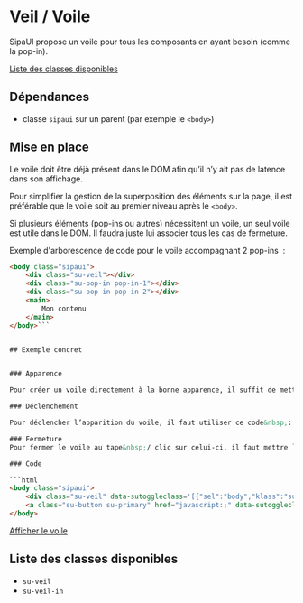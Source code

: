 # Veil / Voile

SipaUI propose un voile pour tous les composants en ayant besoin (comme la pop-in).

<a href="#liste-classes" target="_self" class="link-button">Liste des classes disponibles</a>


<div class="dependances">
																							
## Dépendances
- classe `sipaui` sur un parent (par exemple le `<body>`)

</div>




## Mise en place

Le voile doit être déjà présent dans le DOM afin qu’il n’y ait pas de latence dans son affichage.

Pour simplifier la gestion de la superposition des éléments sur la page, il est préférable que le voile soit au premier niveau après le `<body>`.

Si plusieurs éléments (pop-ins ou autres) nécessitent un voile, un seul voile est utile dans le DOM. Il faudra juste lui associer tous les cas de fermeture.

Exemple d'arborescence de code pour le voile accompagnant 2 pop-ins &nbsp;:

```html
<body class="sipaui">
	<div class="su-veil"></div>
	<div class="su-pop-in pop-in-1"></div>
	<div class="su-pop-in pop-in-2"></div>
	<main>
		Mon contenu
	</main>
</body>```


## Exemple concret


### Apparence

Pour créer un voile directement à la bonne apparence, il suffit de mettre un `<div>` avec la classe `.su-veil`. Le voile sera invisible par défaut.

### Déclenchement

Pour déclencher l’apparition du voile, il faut utiliser ce code&nbsp;: `data-sutoggleclass='[{"sel":"body","klass":"su-veil-in","force":1}]'` sur le déclencheur. Il positionnera la classe `su-veil-in`sur le voile.

### Fermeture
Pour fermer le voile au tape&nbsp;/ clic sur celui-ci, il faut mettre `data-sutoggleclass='[{"sel":"body","klass":"su-veil-in","force":0}]'` sur le `<div>` du voile.

### Code

```html
<body class="sipaui">
	<div class="su-veil" data-sutoggleclass='[{"sel":"body","klass":"su-veil-in","force":0}]'></div>
	<a class="su-button su-primary" href="javascript:;" data-sutoggleclass='[{"sel":"body","klass":"su-veil-in","force":1}]'>Afficher le voile</a>
</body>
```

<div class="sipaui">
	<div class="su-veil" data-sutoggleclass='[{"sel":"body","klass":"su-veil-in","force":0}]'></div>
	<a class="su-button su-primary" href="javascript:;" data-sutoggleclass='[{"sel":"body","klass":"su-veil-in","force":1}]'>Afficher le voile</a>
</div>


<div id="liste-classes" class="control-titres">

## Liste des classes disponibles
- `su-veil`
- `su-veil-in`

</div>
